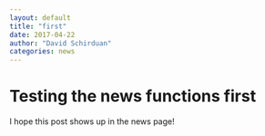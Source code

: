 ```yaml
---
layout: default
title: "first"
date: 2017-04-22
author: "David Schirduan"
categories: news
---
```


# Testing the news functions first

I hope this post shows up in the news page!